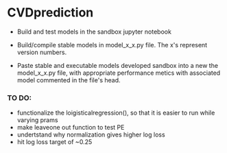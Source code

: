# CVDprediction

- Build and test models in the sandbox jupyter notebook

- Build/compile stable models in model_x_x.py file. The x's represent version numbers.

- Paste stable and executable models developed sandbox into a new the model_x_x.py file, with appropriate performance metics with associated model commented in the file's head.

### TO DO:

- functionalize the loigisticalregression(), so that it is easier to run while varying prams
- make leaveone out function to test PE
- undertstand why normalization gives higher log loss
- hit log loss target of ~0.25